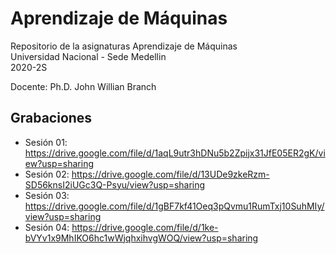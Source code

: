 # Aprendizaje de Máquinas

Repositorio de la asignaturas Aprendizaje de Máquinas  
Universidad Nacional - Sede Medellin  
2020-2S

Docente: Ph.D. John Willian Branch  

## Grabaciones  
* Sesión 01: https://drive.google.com/file/d/1aqL9utr3hDNu5b2Zpijx31JfE05ER2gK/view?usp=sharing  
* Sesión 02: https://drive.google.com/file/d/13UDe9zkeRzm-SD56knsI2iUGc3Q-Psyu/view?usp=sharing  
* Sesión 03: https://drive.google.com/file/d/1gBF7kf41Oeq3pQvmu1RumTxj10SuhMIy/view?usp=sharing  
* Sesión 04: https://drive.google.com/file/d/1ke-bVYv1x9MhIKO6hc1wWjqhxihvgWOQ/view?usp=sharing  